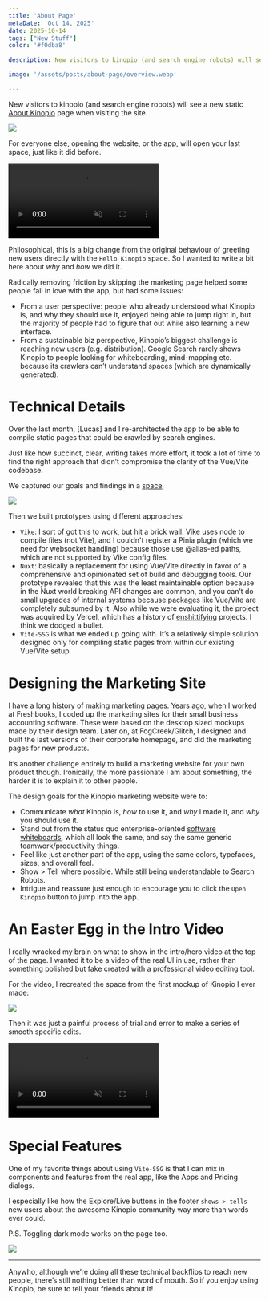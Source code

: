 ```yaml
---
title: 'About Page'
metaDate: 'Oct 14, 2025'
date: 2025-10-14
tags: ["New Stuff"]
color: '#f0dba8'

description: New visitors to kinopio (and search engine robots) will see a new static About Kinopio page when visiting the site.

image: '/assets/posts/about-page/overview.webp'

---
```


New visitors to kinopio (and search engine robots) will see a new static [About Kinopio](https://kinopio.club/about) page when visiting the site.

<img src="/assets/posts/about-page/hero.webp" class="wide">


For everyone else, opening the website, or the app, will open your last space, just like it did before.

<p>
<video class="" autoplay loop muted playsinline>
  <source src="/assets/posts/about-page/flowchart.mp4">
</video>
</p>


Philosophical, this is a big change from the original behaviour of greeting new users directly with the `Hello Kinopio` space. So I wanted to write a bit here about _why_ and _how_ we did it.

Radically removing friction by skipping the marketing page helped some people fall in love with the app, but had some issues:

- From a user perspective: people who already understood what Kinopio is, and why they should use it, enjoyed being able to jump right in, but the majority of people had to figure that out while also learning a new interface.
- From a sustainable biz perspective, Kinopio’s biggest challenge is reaching new users (e.g. distribution). Google Search rarely shows Kinopio to people looking for whiteboarding, mind-mapping etc. because its crawlers can’t understand spaces (which are dynamically generated).

# Technical Details

Over the last month, [Lucas] and I re-architected the app to be able to compile static pages that could be crawled by search engines.

Just like how succinct, clear, writing takes more effort, it took a lot of time to find the right approach that didn’t compromise the clarity of the Vue/Vite codebase.

We captured our goals and findings in a [space](https://kinopio.club/vike-vue-notes-7k41MNfYhkzbXFUYyul1s),

<img src="/assets/posts/about-page/vite-ssg-space.webp" class="wide">

Then we built prototypes using different approaches:

- `Vike`: I sort of got this to work, but hit a brick wall. Vike uses node to compile files (not Vite), and I couldn't register a Pinia plugin (which we need for websocket handling) because those use @alias-ed paths, which are not supported by Vike config files.
- `Nuxt`: basically a replacement for using Vue/Vite directly in favor of a comprehensive and opinionated set of build and debugging tools. Our prototype revealed that this was the least maintainable option because in the Nuxt world breaking API changes are common, and you can’t do small upgrades of internal systems because packages like Vue/Vite are completely subsumed by it. Also while we were evaluating it, the project was acquired by Vercel, which has a history of [enshittifying](https://en.wikipedia.org/wiki/Enshittification) projects. I think we dodged a bullet.
- `Vite-SSG` is what we ended up going with. It’s a relatively simple solution designed only for compiling static pages from within our existing Vue/Vite setup.

# Designing the Marketing Site

I have a long history of making marketing pages. Years ago, when I worked at Freshbooks, I coded up the marketing sites for their small business accounting software. These were based on the desktop sized mockups made by their design team. Later on, at FogCreek/Glitch, I designed and built the last versions of their corporate homepage, and did the marketing pages for new products.

It’s another challenge entirely to build a marketing website for your own product though. Ironically, the more passionate I am about something, the harder it is to explain it to other people.

The design goals for the Kinopio marketing website were to:

- Communicate _what_ Kinopio is, _how_ to use it, and _why_ I made it, and _why_ you should use it.
- Stand out from the status quo enterprise-oriented [software whiteboards](https://pketh.org/towards-a-better-whiteboard.html), which all look the same, and say the same generic teamwork/productivity things.
- Feel like just another part of the app, using the same colors, typefaces, sizes, and overall feel.
- Show > Tell where possible. While still being understandable to Search Robots.
- Intrigue and reassure just enough to encourage you to click the `Open Kinopio` button to jump into the app.

# An Easter Egg in the Intro Video

I really wracked my brain on what to show in the intro/hero video at the top of the page. I wanted it to be a video of the real UI in use, rather than something polished but fake created with a professional video editing tool.

For the video, I recreated the space from the first mockup of Kinopio I ever made:

<a href="https://www.are.na/block/4251114">
<img src="/assets/posts/about-page/og.webp" class="wide">
</a>

Then it was just a painful process of trial and error to make a series of smooth specific edits.

<p>
<video class="" autoplay loop muted playsinline>
  <source src="/assets/posts/about-page/vid.mp4">
</video>
</p>


# Special Features

One of my favorite things about using `Vite-SSG` is that I can mix in components and features from the real app, like the Apps and Pricing dialogs.

I especially like how the Explore/Live buttons in the footer `shows > tells` new users about the awesome Kinopio community way more than words ever could.

P.S. Toggling dark mode works on the page too.

<img src="/assets/posts/about-page/footer.webp" class="">

---

Anywho, although we’re doing all these technical backflips to reach new people, there’s still nothing better than word of mouth. So if you enjoy using Kinopio, be sure to tell your friends about it!